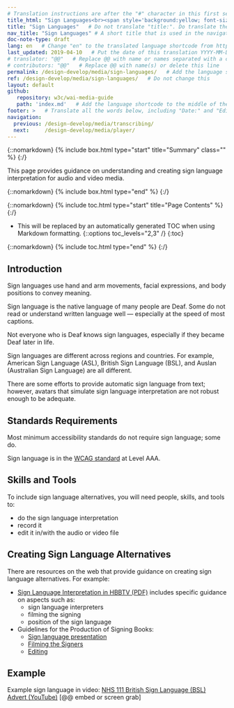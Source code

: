 ```yaml
---
# Translation instructions are after the "#" character in this first section. They are comments that do not show up in the web page. You do not need to translate the instructions after #.
title_html: "Sign Languages<br><span style='background:yellow; font-size:65%'>Note: This page is not ready for detailed review yet.</span>"
title: "Sign Languages"   # Do not translate "title:". Do translate the text after "title:".
nav_title: "Sign Languages" # A short title that is used in the navigation
doc-note-type: draft
lang: en   # Change "en" to the translated language shortcode from https://www.iana.org/assignments/language-subtag-registry/language-subtag-registry
last_updated: 2019-04-10   # Put the date of this translation YYYY-MM-DD (with month in the middle)
# translator: "@@"   # Replace @@ with name or names separated with a comma
# contributors: "@@"   # Replace @@ with name(s) or delete this line
permalink: /design-develop/media/sign-languages/   # Add the language shortcode to the end; for example /fundamentals/accessibility-intro/fr
ref: /design-develop/media/sign-languages/   # Do not change this
layout: default
github:
   repository: w3c/wai-media-guide
   path: 'index.md'   # Add the language shortcode to the middle of the filename, for example index.fr.md
footer: >   # Translate all the words below, including "Date:" and "Editor:". 
navigation:
  previous: /design-develop/media/transcribing/
  next:     /design-develop/media/player/
---
```


{::nomarkdown}
{% include box.html type="start" title="Summary" class="" %}
{:/}

This page provides guidance on understanding and creating sign language interpretation for audio and video media.

{::nomarkdown}
{% include box.html type="end" %}
{:/}

{::nomarkdown}
{% include toc.html type="start" title="Page Contents" %}
{:/}

- This will be replaced by an automatically generated TOC when using Markdown formatting.
{::options toc_levels="2,3" /}
{:toc}

{::nomarkdown}
{% include toc.html type="end" %}
{:/}

## Introduction

Sign languages use hand and arm movements, facial expressions, and body positions to convey meaning.

Sign language is the native language of many people are Deaf. Some do not read or understand written language well &mdash; especially at the speed of most captions.

Not everyone who is Deaf knows sign languages, especially if they became Deaf later in life.

Sign languages are different across regions and countries. For example, American Sign Language (ASL), British Sign Language (BSL), and Auslan (Australian Sign Language) are all different.

There are some efforts to provide automatic sign language from text; however, avatars that simulate sign language interpretation are not robust enough to be adequate.

## Standards Requirements

Most minimum accessibility standards do not require sign language; some do.

Sign language is in the [WCAG standard](https://wai-media-guide.netlify.com/design-develop/media/planning/#standards) at Level AAA.

## Skills and Tools

To include sign language alternatives, you will need people, skills, and tools to:
* do the sign language interpretation
* record it
* edit it in/with the audio or video file

## Creating Sign Language Alternatives

There are resources on the web that provide guidance on creating sign language alternatives. For example:
* [Sign Language Interpretation in HBBTV (PDF)](http://pagines.uab.cat/hbb4all/sites/pagines.uab.cat.hbb4all/files/sign_language_interpreting_in_hbbtv.pdf) includes specific guidance on aspects such as:
    * sign language interpreters
    * filming the signing
    * position of the sign language
* Guidelines for the Production of Signing Books:
    *  [Sign language presentation](http://www.sign-lang.uni-hamburg.de/signingbooks/deliver/d31/deliv_31_part3-2.html#3.2.2.6)
    * [Filming the Signers](http://www.sign-lang.uni-hamburg.de/signingbooks/sbrc/grid/d71/guide12.htm)
    *  [Editing](http://www.sign-lang.uni-hamburg.de/signingbooks/sbrc/grid/d71/guide13.htm)

## Example

Example sign language in video: [NHS 111 British Sign Language (BSL) Advert (YouTube)](https://www.youtube.com/watch?v=TCq3ru9HQSc) [@@ embed or screen grab]
